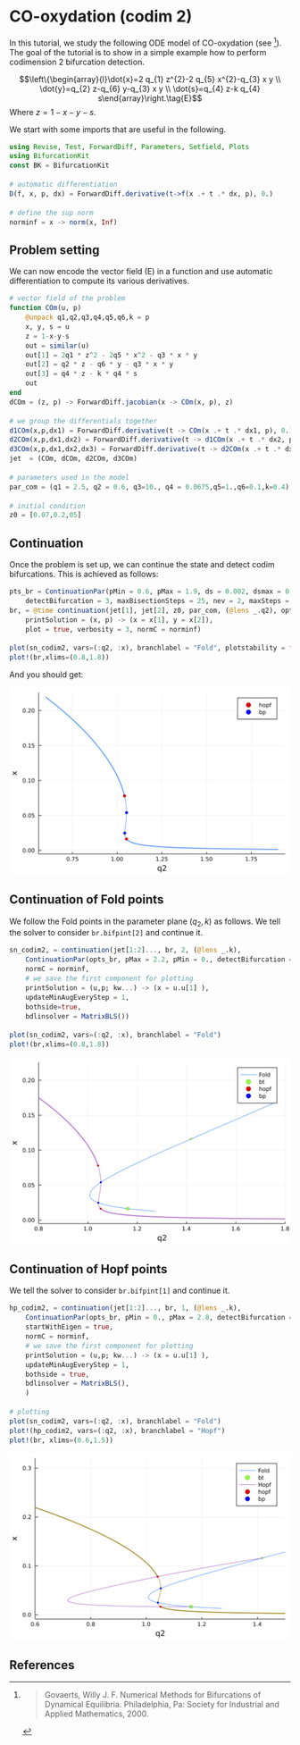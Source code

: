 # CO-oxydation (codim 2)

In this tutorial, we study the following ODE model of CO-oxydation (see [^Govaerts]). The goal of the tutorial is to show in a simple example how to perform codimension 2 bifurcation detection.

$$\left\{\begin{array}{l}\dot{x}=2 q_{1} z^{2}-2 q_{5} x^{2}-q_{3} x y \\ \dot{y}=q_{2} z-q_{6} y-q_{3} x y \\ \dot{s}=q_{4} z-k q_{4} s\end{array}\right.\tag{E}$$
Where $z=1-x-y-s$.


We start with some imports that are useful in the following.

```julia
using Revise, Test, ForwardDiff, Parameters, Setfield, Plots
using BifurcationKit
const BK = BifurcationKit

# automatic differentiation
D(f, x, p, dx) = ForwardDiff.derivative(t->f(x .+ t .* dx, p), 0.)

# define the sup norm
norminf = x -> norm(x, Inf)
```

## Problem setting

We can now encode the vector field (E) in a function and use automatic differentiation to compute its various derivatives.

```julia
# vector field of the problem
function COm(u, p)
	@unpack q1,q2,q3,q4,q5,q6,k = p
	x, y, s = u
	z = 1-x-y-s
	out = similar(u)
	out[1] = 2q1 * z^2 - 2q5 * x^2 - q3 * x * y
	out[2] = q2 * z - q6 * y - q3 * x * y
	out[3] = q4 * z - k * q4 * s
	out
end
dCOm = (z, p) -> ForwardDiff.jacobian(x -> COm(x, p), z)

# we group the differentials together
d1COm(x,p,dx1) = ForwardDiff.derivative(t -> COm(x .+ t .* dx1, p), 0.)
d2COm(x,p,dx1,dx2) = ForwardDiff.derivative(t -> d1COm(x .+ t .* dx2, p, dx1), 0.)
d3COm(x,p,dx1,dx2,dx3) = ForwardDiff.derivative(t -> d2COm(x .+ t .* dx3, p, dx1, dx2), 0.)
jet  = (COm, dCOm, d2COm, d3COm)

# parameters used in the model
par_com = (q1 = 2.5, q2 = 0.6, q3=10., q4 = 0.0675,q5=1.,q6=0.1,k=0.4)

# initial condition
z0 = [0.07,0.2,05]
```

## Continuation

Once the problem is set up, we can continue the state and detect codim bifurcations. This is achieved as follows:

```julia
pts_br = ContinuationPar(pMin = 0.6, pMax = 1.9, ds = 0.002, dsmax = 0.01, nInversion = 6, 
	detectBifurcation = 3, maxBisectionSteps = 25, nev = 2, maxSteps = 20000)
br, = @time continuation(jet[1], jet[2], z0, par_com, (@lens _.q2), opts_br;
	printSolution = (x, p) -> (x = x[1], y = x[2]),
	plot = true, verbosity = 3, normC = norminf)
	
plot(sn_codim2, vars=(:q2, :x), branchlabel = "Fold", plotstability = false)
plot!(br,xlims=(0.8,1.8))
```

And you should get:

![](com-fig1.png)

## Continuation of Fold points

We follow the Fold points in the parameter plane $(q_2, k)$ as follows. We tell the solver to consider `br.bifpint[2]` and continue it. 

```julia
sn_codim2, = continuation(jet[1:2]..., br, 2, (@lens _.k),
	ContinuationPar(opts_br, pMax = 2.2, pMin = 0., detectBifurcation = 0, ds = -0.001, dsmax = 0.05);
	normC = norminf,
	# we save the first component for plotting
	printSolution = (u,p; kw...) -> (x = u.u[1] ),
	updateMinAugEveryStep = 1,
	bothside=true,
	bdlinsolver = MatrixBLS())
	
plot(sn_codim2, vars=(:q2, :x), branchlabel = "Fold")
plot!(br,xlims=(0.8,1.8))
```

![](com-fig2.png)

## Continuation of Hopf points

We tell the solver to consider `br.bifpint[1]` and continue it. 

```julia
hp_codim2, = continuation(jet[1:2]..., br, 1, (@lens _.k), 
	ContinuationPar(opts_br, pMin = 0., pMax = 2.8, detectBifurcation = 0, ds = -0.001, dsmax = 0.1) ;
	startWithEigen = true,
	normC = norminf,
	# we save the first component for plotting
	printSolution = (u,p; kw...) -> (x = u.u[1] ),
	updateMinAugEveryStep = 1,
	bothside = true,
	bdlinsolver = MatrixBLS(),
	)
	
# plotting
plot(sn_codim2, vars=(:q2, :x), branchlabel = "Fold")
plot!(hp_codim2, vars=(:q2, :x), branchlabel = "Hopf")
plot!(br, xlims=(0.6,1.5))
```	

![](com-fig3.png)

## References

[^Govaerts]: > Govaerts, Willy J. F. Numerical Methods for Bifurcations of Dynamical Equilibria. Philadelphia, Pa: Society for Industrial and Applied Mathematics, 2000.

